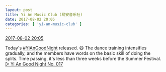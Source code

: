 ```yaml
---
layout: post
title: Yi An Music Club (易安音乐社)
date: 2017-08-02 20:05
categories: [ 'yi-an-music-club' ]
---
```


<div class="weibo-info">
  <a href="http://weibo.com/6094546964/FfgEF3qcU">2017-08-02 20:05</a>
</div>

Today's [#YiAnGoodNight](http://weibo.com/p/10080892b104a59bff303ca883e7931b5b916e) released. :smile: The dance training intensifies gradually, and the members have words on the basic skill of doing the splits. Time passing, it's less than three weeks before the Summer Festival. [▷ Yi An Good Night No. 017](http://www.ximalaya.com/78339006/sound/46002151)
